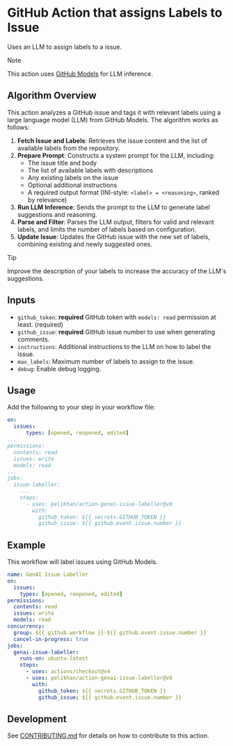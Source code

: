 # GitHub Action that assigns Labels to Issue

Uses an LLM to assign labels to a issue.

> [!NOTE]
> This action uses [GitHub Models](https://docs.github.com/en/github-models) for LLM inference.

## Algorithm Overview

This action analyzes a GitHub issue and tags it with relevant labels using a large language model (LLM) from GitHub Models. The algorithm works as follows:

1. **Fetch Issue and Labels**: Retrieves the issue content and the list of available labels from the repository.
2. **Prepare Prompt**: Constructs a system prompt for the LLM, including:
   - The issue title and body
   - The list of available labels with descriptions
   - Any existing labels on the issue
   - Optional additional instructions
   - A required output format (INI-style: `<label> = <reasoning>`, ranked by relevance)
3. **Run LLM Inference**: Sends the prompt to the LLM to generate label suggestions and reasoning.
4. **Parse and Filter**: Parses the LLM output, filters for valid and relevant labels, and limits the number of labels based on configuration.
5. **Update Issue**: Updates the GitHub issue with the new set of labels, combining existing and newly suggested ones.

> [!TIP]
> Improve the description of your labels to increase the accuracy of the LLM's suggestions.

## Inputs

- `github_token`: **required** GitHub token with `models: read` permission at least. (required)
- `github_issue`: **required** GitHub issue number to use when generating comments.
- `instructions`: Additional instructions to the LLM on how to label the issue.
- `max_labels`: Maximum number of labels to assign to the issue.
- `debug`: Enable debug logging.

## Usage

Add the following to your step in your workflow file:

```yaml
on:
  issues:
      types: [opened, reopened, edited]
...
permissions:
  contents: read
  issues: write
  models: read
...
jobs:
  issue-labeller:
    ...
    steps:
      - uses: pelikhan/action-genai-issue-labeller@v0
        with:
          github_token: ${{ secrets.GITHUB_TOKEN }}
          github_issue: ${{ github.event.issue.number }}
```

## Example

This workflow will label issues using GitHub Models.

```yaml
name: GenAI Issue Labeller
on:
  issues:
    types: [opened, reopened, edited]
permissions:
  contents: read
  issues: write
  models: read
concurrency:
  group: ${{ github.workflow }}-${{ github.event.issue.number }}
  cancel-in-progress: true
jobs:
  genai-issue-labeller:
    runs-on: ubuntu-latest
    steps:
      - uses: actions/checkout@v4
      - uses: pelikhan/action-genai-issue-labeller@v0
        with:
          github_token: ${{ secrets.GITHUB_TOKEN }}
          github_issue: ${{ github.event.issue.number }}
```

## Development

See [CONTRIBUTING.md](./CONTRIBUTING.md) for details on how to contribute to this action.
